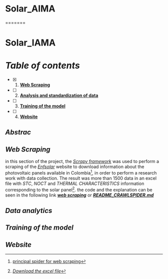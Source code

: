 # Solar_AIMA
=======
# Solar_IAMA

# ***Table of contents***
- [X] 1. [**Web Scraping**](https://github.com/manuelmj/Solar_IAMA/blob/main/README.md#web-scraping)                        
- [ ] 2. [**Analysis and standardization of data**](https://github.com/manuelmj/Solar_IAMA/blob/main/README.md#Data-analytics)
- [ ] 3. [**Training of the model**](https://github.com/manuelmj/Solar_IAMA/blob/main/README.md#Training-of-the-model)
- [ ] 4. [**Website**](https://github.com/manuelmj/Solar_IAMA/blob/main/README.md#Website)


## ***Abstrac***



## ***Web Scraping***

in this section of the project, the [_Scrapy framework_](https://scrapy.org) was used to perform a scraping of the [_Enfsolar_](https://es.enfsolar.com) website to download information about the photovoltaic panels available in Colombia[^1], in order to  perform a research work with data collection.
The result was more than 1500 data in an excel file with _STC_, _NOCT_ and _THERMAL CHARACTERISTICS_ information corresponding to the solar panel[^2].
the code and the explanation can be seen in the following link [***web scraping***](https://github.com/manuelmj/Solar_IAMA/tree/main/ENF_scraper) or [***README_CRAWLSPIDER.md***](https://github.com/manuelmj/Solar_IAMA/blob/main/ENF_scraper/README_CRAWLSPIDER.md)

[^1]: [principal spider for web scraping](https://github.com/manuelmj/Solar_IAMA/blob/main/ENF_scraper/ENF_scraper/spiders/ENF_spider.py)
[^2]:[_Download the excel file_](https://github.com/manuelmj/Solar_IAMA/blob/main/ENF_scraper/ENF_scraper/enfsolar_datasheet.xlsx)


##  ***Data analytics***


## ***Training of the model***

## ***Website***


